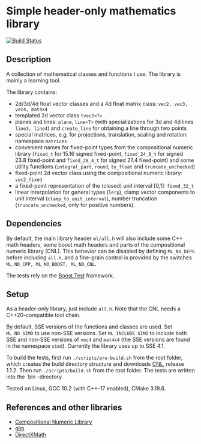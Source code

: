 
# Simple header-only mathematics library

[![Build Status](https://travis-ci.com/flubbe/ml.svg?branch=main)](https://travis-ci.com/flubbe/ml)

## Description

A collection of mathematical classes and functions I use. The library is mainly a learning tool.

The library contains:
 - 2d/3d/4d float vector classes and a 4d float matrix class: `vec2, vec3, vec4, mat4x4`
 - templated 2d vector class `tvec2<T>`
 - planes and lines: `plane`, `line<T>` (with specializations for 3d and 4d lines `line3, line4`) and `create_line` for obtaining a line through two points 
 - special matrices, e.g. for projections, translation, scaling and rotation: namespace `matrices`
 - convenient names for fixed-point types from the compositional numeric library (`fixed_t` for 15.16 signed fixed-point, `fixed_24_8_t` for signed 23.8 fixed-point and `fixed_28_4_t` for signed 27.4 fixed-point) and some utility functions (`integral_part`, `round`, `to_float` and `truncate_unchecked`)
 - fixed-point 2d vector class using the compositional numeric library: `vec2_fixed`
 - a fixed-point representation of the (closed) unit interval [0,1]: `fixed_32_t`
 - linear interpolation for general types (`lerp`), clamp vector components to unit interval (`clamp_to_unit_interval`), number truncation (`truncate_unchecked`, only for positive numbers).

## Dependencies

By default, the main library header `ml/all.h` will also include some C++ math headers, some boost math headers and parts of the compositional numeric library (CNL).
This behavior can be disabled by defining `ML_NO_DEPS` before including `all.h`, and a fine-grain control is provided by the switches `ML_NO_CPP, ML_NO_BOOST, ML_NO_CNL`.

The tests rely on the [Boost.Test](https://www.boost.org) framework.

## Setup

As a header-only library, just include `all.h`. Note that the CNL needs a C++20-compatible tool chain.

By default, SSE versions of the functions and classes are used. Set `ML_NO_SIMD` to use non-SSE versions. Set `ML_INCLUDE_SIMD` to include both SSE and non-SSE versions of `vec4` and `mat4x4` (the SSE versions are found in the namespace `simd`). Currently the library uses up to SSE 4.1.

To build the tests, first run `./scripts/pre-build.sh` from the root folder, which creates the build directory structure and downloads [CNL](https://github.com/johnmcfarlane/cnl), release 1.1.2. Then run `./scripts/build.sh` from the root folder. The tests are written into the `bin -directory.

Tested on Linux, GCC 10.2 (with C++-17 enabled), CMake 3.19.6.

## References and other libraries

 - [Compositional Numeric Library](https://github.com/johnmcfarlane/cnl) 
 - [glm](https://github.com/g-truc/glm)
 - [DirectXMath](https://github.com/microsoft/DirectXMath)
